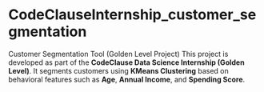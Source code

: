 # CodeClauseInternship_customer_segmentation
Customer Segmentation Tool (Golden Level Project)  This project is developed as part of the **CodeClause Data Science Internship (Golden Level)**.  It segments customers using **KMeans Clustering** based on behavioral features such as **Age**, **Annual Income**, and **Spending Score**.
